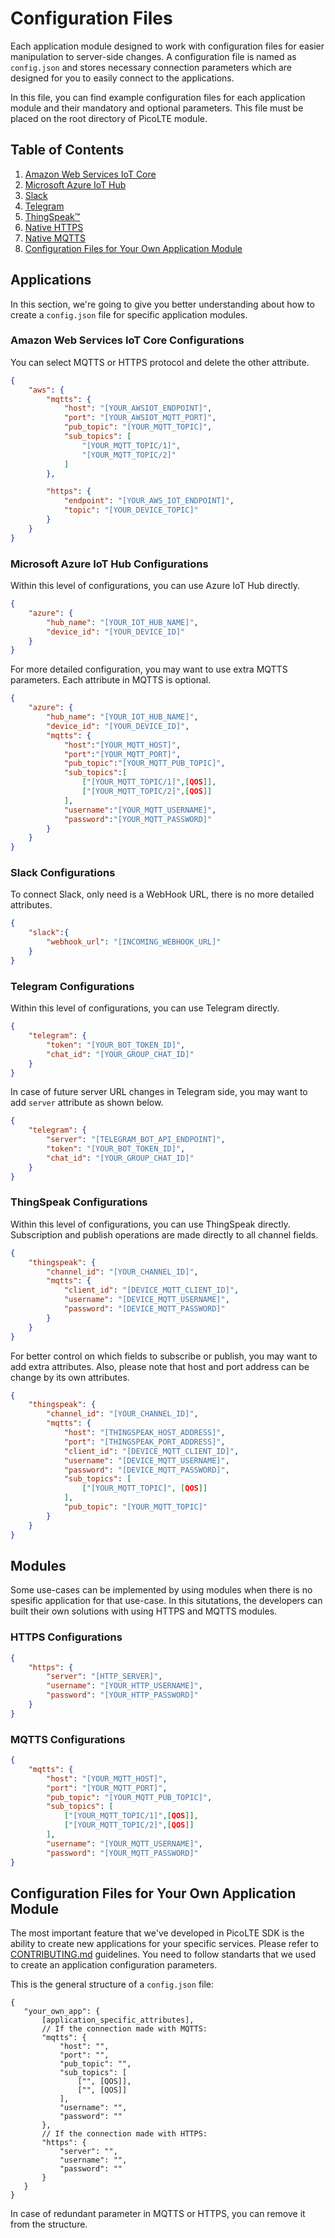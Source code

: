 # Configuration Files
Each application module designed to work with configuration files for easier manipulation to server-side changes. A configuration file is named as `config.json` and stores necessary connection parameters which are designed for you to easily connect to the applications.

In this file, you can find example configuration files for each application module and their mandatory and optional parameters. This file must be placed on the root directory of PicoLTE module.

## Table of Contents
1. [Amazon Web Services IoT Core](#amazon-web-services-iot-core-configurations)
2. [Microsoft Azure IoT Hub](#microsoft-azure-iot-hub-configurations)
3. [Slack](#slack-configurations)
4. [Telegram](#telegram-configurations)
5. [ThingSpeak™](#thingspeak-configurations)
6. [Native HTTPS](#https-configurations)
7. [Native MQTTS](#mqtts-configurations)
8. [Configuration Files for Your Own Application Module](#configuration-files-for-your-own-application-module)

## Applications
In this section, we're going to give you better understanding about how to create a `config.json` file for specific application modules.

### Amazon Web Services IoT Core Configurations
You can select MQTTS or HTTPS protocol and delete the other attribute.
```json
{
    "aws": {
        "mqtts": {
            "host": "[YOUR_AWSIOT_ENDPOINT]",
            "port": "[YOUR_AWSIOT_MQTT_PORT]",
            "pub_topic": "[YOUR_MQTT_TOPIC]",
            "sub_topics": [
                "[YOUR_MQTT_TOPIC/1]",
                "[YOUR_MQTT_TOPIC/2]"
            ]
        },

        "https": {
            "endpoint": "[YOUR_AWS_IOT_ENDPOINT]",
            "topic": "[YOUR_DEVICE_TOPIC]"
        }
    }
}
```

### Microsoft Azure IoT Hub Configurations
Within this level of configurations, you can use Azure IoT Hub directly.
```json
{
    "azure": {
        "hub_name": "[YOUR_IOT_HUB_NAME]",
        "device_id": "[YOUR_DEVICE_ID]"
    }
}
```
For more detailed configuration, you may want to use extra MQTTS parameters. Each attribute in MQTTS is optional.
```json
{
    "azure": {
        "hub_name": "[YOUR_IOT_HUB_NAME]",
        "device_id": "[YOUR_DEVICE_ID]",
        "mqtts": {
            "host":"[YOUR_MQTT_HOST]",
            "port":"[YOUR_MQTT_PORT]",
            "pub_topic":"[YOUR_MQTT_PUB_TOPIC]",
            "sub_topics":[
                ["[YOUR_MQTT_TOPIC/1]",[QOS]],
                ["[YOUR_MQTT_TOPIC/2]",[QOS]]
            ],
            "username":"[YOUR_MQTT_USERNAME]",
            "password":"[YOUR_MQTT_PASSWORD]"
        }
    }
}
```

### Slack Configurations
To connect Slack, only need is a WebHook URL, there is no more detailed attributes.

```json
{
    "slack":{
        "webhook_url": "[INCOMING_WEBHOOK_URL]"
    }
}
```

### Telegram Configurations
Within this level of configurations, you can use Telegram directly.
```json
{
    "telegram": {
        "token": "[YOUR_BOT_TOKEN_ID]",
        "chat_id": "[YOUR_GROUP_CHAT_ID]"
    }
}
```
In case of future server URL changes in Telegram side, you may want to add `server` attribute as shown below.
```json
{
    "telegram": {
        "server": "[TELEGRAM_BOT_API_ENDPOINT]",
        "token": "[YOUR_BOT_TOKEN_ID]",
        "chat_id": "[YOUR_GROUP_CHAT_ID]"
    }
}
```


### ThingSpeak Configurations
Within this level of configurations, you can use ThingSpeak directly. Subscription and publish operations are made directly to all channel fields.
```json
{
    "thingspeak": {
        "channel_id": "[YOUR_CHANNEL_ID]",
        "mqtts": {
            "client_id": "[DEVICE_MQTT_CLIENT_ID]",
            "username": "[DEVICE_MQTT_USERNAME]",
            "password": "[DEVICE_MQTT_PASSWORD]"
        }
    }
}
```
For better control on which fields to subscribe or publish, you may want to add extra attributes. Also, please note that host and port address can be change by its own attributes.
```json
{
    "thingspeak": {
        "channel_id": "[YOUR_CHANNEL_ID]",
        "mqtts": {
            "host": "[THINGSPEAK_HOST_ADDRESS]",
            "port": "[THINGSPEAK_PORT_ADDRESS]",
            "client_id": "[DEVICE_MQTT_CLIENT_ID]",
            "username": "[DEVICE_MQTT_USERNAME]",
            "password": "[DEVICE_MQTT_PASSWORD]",
            "sub_topics": [
                ["[YOUR_MQTT_TOPIC]", [QOS]]
            ],
            "pub_topic": "[YOUR_MQTT_TOPIC]"
        }
    }
}
```
## Modules
Some use-cases can be implemented by using modules when there is no spesific application for that use-case. In this situtations, the developers can built their own solutions with using HTTPS and MQTTS modules.

### HTTPS Configurations
```json
{
    "https": {
        "server": "[HTTP_SERVER]",
        "username": "[YOUR_HTTP_USERNAME]",
        "password": "[YOUR_HTTP_PASSWORD]"
    }
}
```
### MQTTS Configurations
```json
{
    "mqtts": {
        "host": "[YOUR_MQTT_HOST]",
        "port": "[YOUR_MQTT_PORT]",
        "pub_topic": "[YOUR_MQTT_PUB_TOPIC]",
        "sub_topics": [
            ["[YOUR_MQTT_TOPIC/1]",[QOS]],
            ["[YOUR_MQTT_TOPIC/2]",[QOS]]
        ],
        "username": "[YOUR_MQTT_USERNAME]",
        "password": "[YOUR_MQTT_PASSWORD]"
}
```

## Configuration Files for Your Own Application Module
The most important feature that we've developed in PicoLTE SDK is the ability to create new applications for your specific services. Please refer to [CONTRIBUTING.md](./CONTRIBUTING.md) guidelines. You need to follow standarts that we used to create an application configuration parameters.

 This is the general structure of a `config.json` file:
 ```
 {
    "your_own_app": {
        [application_specific_attributes],
        // If the connection made with MQTTS:
        "mqtts": {
            "host": "",
            "port": "",
            "pub_topic": "",
            "sub_topics": [
                ["", [QOS]],
                ["", [QOS]]
            ],
            "username": "",
            "password": ""
        },
        // If the connection made with HTTPS:
        "https": {
            "server": "",
            "username": "",
            "password": ""
        }
    }
 }
 ```
 In case of redundant parameter in MQTTS or HTTPS, you can remove it from the structure.